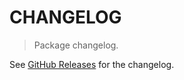 # CHANGELOG

> Package changelog.

See [GitHub Releases](https://github.com/stdlib-js/assert-is-lowercase/releases) for the changelog.
